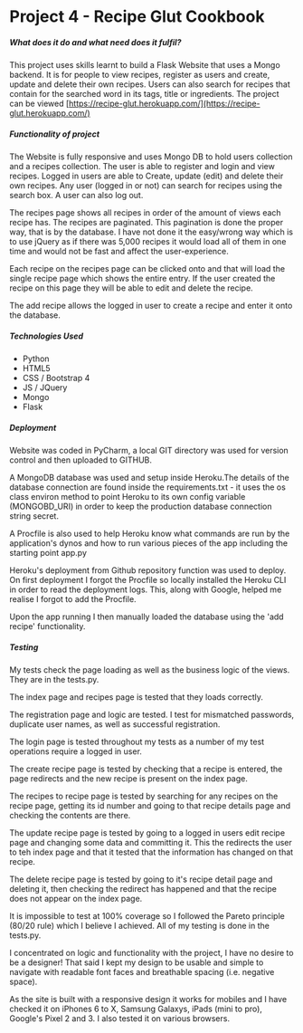# Project 4 - Recipe Glut Cookbook

##### What does it do and what need does it fulfil?
This project uses skills learnt to build a Flask Website that uses a Mongo backend. It is for people to view recipes, register as users and create, update and delete their own recipes. Users can also search for recipes that contain for the searched word in its tags, title or ingredients. The project can be viewed [https://recipe-glut.herokuapp.com/](https://recipe-glut.herokuapp.com/)

##### Functionality of project
The Website is fully responsive and uses Mongo DB to hold users collection and a recipes collection. The user is able to register and login and view recipes. Logged in users are able to Create, update (edit) and delete their own recipes. Any user (logged in or not) can search for recipes using the search box. A user can also log out.   

The recipes page shows all recipes in order of the amount of views each recipe has. The recipes are paginated.  This pagination is done the proper way, that is by the database. I have not done it the easy/wrong way which is to use jQuery as if there was 5,000 recipes it would load all of them in one time and would not be fast and affect the user-experience. 
  
Each recipe on the recipes page can be clicked onto and that will load the single recipe page which shows the entire entry. If the user created the recipe on this page they will be able to edit and delete the recipe. 

The add recipe allows the logged in user to create a recipe and enter it onto the database.

##### Technologies Used

- Python
- HTML5
- CSS / Bootstrap 4
- JS / JQuery
- Mongo
- Flask

##### Deployment

Website was coded in PyCharm, a local GIT directory was used for version control and then uploaded to GITHUB. 

A MongoDB database was used and setup inside Heroku.The details of the database connection are found inside the requirements.txt - it uses the os class environ method to point Heroku to its own config variable (MONGOBD_URI) in order to keep the production database connection string secret.

A Procfile is also used to help Heroku know what commands are run by the application's dynos and how to run various pieces of the app including the starting point app.py

Heroku's deployment from Github repository function was used to deploy. On first deployment I forgot the Procfile so locally installed the Heroku CLI in order to read the deployment logs. This, along with Google, helped me realise I forgot to add the Procfile.  

Upon the app running I then manually loaded the database using the 'add recipe' functionality.

##### Testing

My tests check the page loading as well as the business logic of the views. They are in the tests.py.

The index page and recipes page is tested that they loads correctly.

The registration page and logic are tested. I test for mismatched passwords, duplicate user names, as well as successful registration.

The login page is tested throughout my tests as a number of my test operations require a logged in user. 

The create recipe page is tested by checking that a recipe is entered, the page redirects and the new recipe is present on the index page.

The recipes to recipe page is tested by searching for any recipes on the recipe page, getting its id number and going to that recipe details page and checking the contents are there.  

The update recipe page is tested by going to a logged in users edit recipe page and changing some data and committing it. This the redirects the user to teh index page and that it tested that the information has changed on that recipe. 
  
The delete recipe page is tested by going to it's recipe detail page and deleting it, then checking the redirect has happened and that the recipe does not appear on the index page.

It is impossible to test at 100% coverage so I followed the Pareto principle (80/20 rule) which I believe I achieved. All of my testing is done in the tests.py.

I concentrated on logic and functionality with the project, I have no desire to be a designer! That said I kept my design to be usable and simple to navigate with readable font faces and breathable spacing (i.e. negative space).  

As the site is built with a responsive design it works for mobiles and I have checked it on iPhones 6 to X, Samsung Galaxys, iPads (mini to pro), Google's Pixel 2 and 3. I also tested it on various browsers. 
